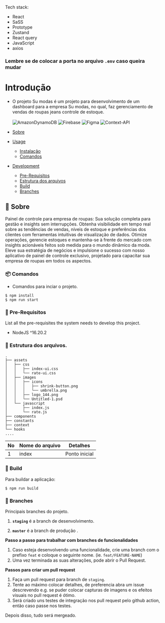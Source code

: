 

Tech stack:
- React
- SaSS
- Prototype
- Zustand
- React query
- JavaScript
- axios


### Lembre se de colocar a porta no arquivo `.env` caso queira mudar

# Introdução

- O projeto Su modas é um projeto para desenvolvimento de um dashboard para a empresa Su modas, no qual, faz gerenciamento de vendas de roupas jeans controle de estoque.<br><br>
![AmazonDynamoDB](https://img.shields.io/badge/Amazon%20DynamoDB-4053D6?style=for-the-badge&logo=Amazon%20DynamoDB&logoColor=white) ![Firebase](https://img.shields.io/badge/firebase-a08021?style=for-the-badge&logo=firebase&logoColor=ffcd34) ![Figma](https://img.shields.io/badge/figma-%23F24E1E.svg?style=for-the-badge&logo=figma&logoColor=white) ![Context-API](https://img.shields.io/badge/Context--Api-000000?style=for-the-badge&logo=react) 

- [Sobre](#beginner-sobre)
- [Usage](#zap-uso)
  - [Instalação](#electric_plug-instalação)
  - [Comandos](#package-comandos)
- [Development](#wrench-development)
  - [Pre-Requisitos](#notebook-pre-requisitos)
  - [Estrutura dos arquivos](#file_folder-estrutura-dos-arquivos)
  - [Build](#hammer-build)
  - [Branches](#cactus-branches)

##  :beginner: Sobre
Painel de controle para empresa de roupas: Sua solução completa para gestão e insights sem interrupções. Obtenha visibilidade em tempo real sobre as tendências de vendas, níveis de estoque e preferências dos clientes com ferramentas intuitivas de visualização de dados. Otimize operações, gerencie estoques e mantenha-se à frente do mercado com insights acionáveis feitos sob medida para o mundo dinâmico da moda. Eleve sua estratégia de negócios e impulsione o sucesso com nosso aplicativo de painel de controle exclusivo, projetado para capacitar sua empresa de roupas em todos os aspectos.

###  :package: Comandos
- Comandos para inciar o projeto.

```
$ npm install
$ npm run start
```

### :notebook: Pre-Requisitos
List all the pre-requisites the system needs to develop this project.
- NodeJS ^16.20.2


###  :file_folder: Estrutura dos arquivos.

```
.
├── assets
│   ├── css
│   │   ├── index-ui.css
│   │   └── rate-ui.css
│   ├── images
│   │   ├── icons
│   │   │   ├── shrink-button.png
│   │   │   └── umbrella.png
│   │   ├── logo_144.png
│   │   └── Untitled-1.psd
│   └── javascript
│       ├── index.js
│       └── rate.js
├── components
├── constants
├── context
└── hooks
....

```

| No | Nome do arquivo | Detalhes
|----|------------|-------|
| 1  | index      | Ponto inicial

###  :hammer: Build

Para buildar a aplicação: 
```
$ npm run build

```

 ### :cactus: Branches

 Principais branches do projeto.

1. **`staging`** é a branch de desenvolvimento.

2. **`master`** é a branch de produção .

**Passo a passo para trabalhar com branches de funcionalidades**

1. Caso esteja desenvolvendo uma funcionalidade, crie uma branch com o prefixo `feat` e coloque o seguinte nome. (ie. `feat/FEATURE-NAME`)
2. Uma vez terminada as suas alterações, pode abrir o Pull Request.

**Passos para criar um pull request**

1. Faça um pull request para branch de `staging`.
2. Tente ao máximo colocar detalhes, de preferencia abra um issue descrevendo e.g. se puder colocar capturas de imagens e os efeitos visuais no pull request é ótimo.
3. Será criado uns testes de integração nos pull request pelo github action, então caso passe nos testes.

Depois disso, tudo será mergeado.
